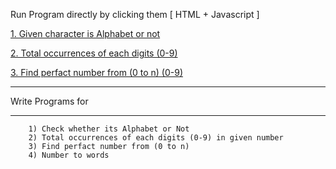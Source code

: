 Run Program directly by clicking them [ HTML + Javascript ]

<a href="https://sanket9006.github.io/bluepineapple-traning/02nd%20June/alphabet_or_not.html" target="_blank">1. Given character is Alphabet or not</a>

<a href="https://sanket9006.github.io/bluepineapple-traning/02nd%20June/total_occurances_each_digit.html" target="_blank">2. Total occurrences of each digits (0-9)</a>

<a href="https://sanket9006.github.io/bluepineapple-traning/02nd%20June/perfact_number.html" target="_blank">3. Find perfact number from (0 to n) (0-9)</a>

---

Write Programs for

---

        1) Check whether its Alphabet or Not
        2) Total occurrences of each digits (0-9) in given number
        3) Find perfact number from (0 to n)
        4) Number to words
